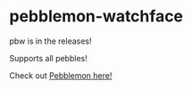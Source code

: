 # pebblemon-watchface

pbw is in the releases!

Supports all pebbles!

Check out [Pebblemon here!](https://github.com/HarrisonAllen/pebble-gbc-graphics-demo)
